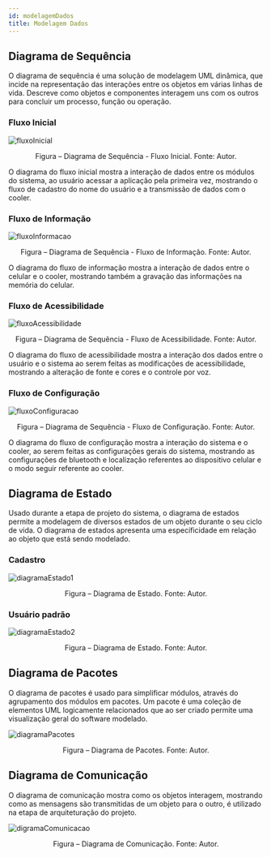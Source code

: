 ```yaml
---
id: modelagemDados
title: Modelagem Dados
---
```


## Diagrama de Sequência

O diagrama de sequência é uma solução de modelagem UML dinâmica, que incide
na representação das interações entre os objetos em várias linhas de vida. Descreve como objetos e componentes interagem uns com os outros para concluir um processo, função
ou operação.

### Fluxo Inicial

![fluxoInicial](https://github.com/track-cooler/app_track_cooler/blob/docs/docs/assets/fluxoIncial.png?raw=true)

<center>Figura – Diagrama de Sequência - Fluxo Inicial. Fonte: Autor.</center>

O diagrama do fluxo inicial mostra a interação de dados entre os módulos do
sistema, ao usuário acessar a aplicação pela primeira vez, mostrando o fluxo de cadastro
do nome do usuário e a transmissão de dados com o cooler.

### Fluxo de Informação

![fluxoInformacao](https://github.com/track-cooler/app_track_cooler/blob/docs/docs/assets/fluxoInforma%C3%A7%C3%B5es.png?raw=true)

<center>Figura – Diagrama de Sequência - Fluxo de Informação. Fonte: Autor.</center>

O diagrama do fluxo de informação mostra a interação de dados entre o celular e
o cooler, mostrando também a gravação das informações na memória do celular.

### Fluxo de Acessibilidade

![fluxoAcessibilidade](https://github.com/track-cooler/app_track_cooler/blob/docs/docs/assets/fluxoAcessibilidade.png?raw=true)

<center>Figura – Diagrama de Sequência - Fluxo de Acessibilidade. Fonte: Autor.</center>

O diagrama do fluxo de acessibilidade mostra a interação dos dados entre o usuário
e o sistema ao serem feitas as modificações de acessibilidade, mostrando a alteração de
fonte e cores e o controle por voz.

### Fluxo de Configuração

![fluxoConfiguracao](https://github.com/track-cooler/app_track_cooler/blob/docs/docs/assets/fluxoConfigura%C3%A7%C3%B5es.png?raw=true)

<center>Figura – Diagrama de Sequência - Fluxo de Configuração. Fonte: Autor.</center>

O diagrama do fluxo de configuração mostra a interação do sistema e o cooler, ao
serem feitas as configurações gerais do sistema, mostrando as configurações de bluetooth e
localização referentes ao dispositivo celular e o modo seguir referente ao cooler.

##  Diagrama de Estado

Usado durante a etapa de projeto do sistema, o diagrama de estados permite a
modelagem de diversos estados de um objeto durante o seu ciclo de vida. O diagrama de
estados apresenta uma especificidade em relação ao objeto que está sendo modelado.

### Cadastro

![diagramaEstado1](https://github.com/track-cooler/app_track_cooler/blob/docs/docs/assets/diagrama_de_estado02.jpg?raw=true)

<center>Figura – Diagrama de Estado. Fonte: Autor.</center>

### Usuário padrão

![diagramaEstado2](https://github.com/track-cooler/app_track_cooler/blob/docs/docs/assets/diagrama_de_estado01.2.jpg?raw=true)

<center>Figura – Diagrama de Estado. Fonte: Autor.</center>

##  Diagrama de Pacotes

O diagrama de pacotes é usado para simplificar módulos, através do agrupamento
dos módulos em pacotes. Um pacote é uma coleção de elementos UML logicamente relacionados que ao ser criado permite uma visualização geral do software modelado.

![diagramaPacotes](https://github.com/track-cooler/app_track_cooler/blob/docs/docs/assets/diagrama_de_pacotes.png?raw=true)

<center>Figura – Diagrama de Pacotes. Fonte: Autor.</center>

## Diagrama de Comunicação

O diagrama de comunicação mostra como os objetos interagem, mostrando como
as mensagens são transmitidas de um objeto para o outro, é utilizado na etapa de arquiteturação do projeto.

![digramaComunicacao](https://github.com/track-cooler/app_track_cooler/blob/docs/docs/assets/Diagrama_de_Comunica%C3%A7%C3%A3o.png?raw=true)

<center>Figura – Diagrama de Comunicação. Fonte: Autor.</center>
